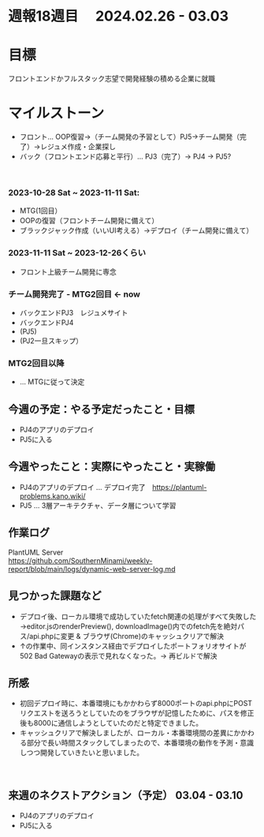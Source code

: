 # 週報18週目　 2024.02.26 - 03.03

# 目標
フロントエンドかフルスタック志望で開発経験の積める企業に就職

# マイルストーン
- フロント... OOP復習→（チーム開発の予習として）PJ5→チーム開発（完了）→レジュメ作成・企業探し
- バック（フロントエンド応募と平行）... PJ3（完了）→ PJ4 → PJ5?

<br />

### 2023-10-28 Sat ~ 2023-11-11 Sat:
- MTG(1回目）
- OOPの復習（フロントチーム開発に備えて）
- ブラックジャック作成（いいUI考える）→デプロイ（チーム開発に備えて）


### 2023-11-11 Sat ~ 2023-12-26くらい
- フロント上級チーム開発に専念

### チーム開発完了 - MTG2回目 <- now
- バックエンドPJ3　レジュメサイト
- バックエンドPJ4
- (PJ5)
- (PJ2一旦スキップ）

### MTG2回目以降 
- ... MTGに従って決定

## 今週の予定：やる予定だったこと・目標
- PJ4のアプリのデプロイ
- PJ5に入る

## 今週やったこと：実際にやったこと・実稼働
- PJ4のアプリのデプロイ ... デプロイ完了　https://plantuml-problems.kano.wiki/
- PJ5 ... 3層アーキテクチャ、データ層について学習

## 作業ログ

PlantUML Server 
<br/>
https://github.com/SouthernMinami/weekly-report/blob/main/logs/dynamic-web-server-log.md


## 見つかった課題など
- デプロイ後、ローカル環境で成功していたfetch関連の処理がすべて失敗した ->editor.jsのrenderPreview(), downloadImage()内でのfetch先を絶対パス/api.phpに変更 & ブラウザ(Chrome)のキャッシュクリアで解決
- ↑の作業中、同インスタンス経由でデプロイしたポートフォリオサイトが502 Bad Gatewayの表示で見れなくなった。-> 再ビルドで解決

## 所感
- 初回デプロイ時に、本番環境にもかかわらず8000ポートのapi.phpにPOSTリクエストを送ろうとしていたのをブラウザが記憶したために、パスを修正後も8000に通信しようとしていたのだと特定できました。
- キャッシュクリアで解決しましたが、ローカル・本番環境間の差異にかかわる部分で長い時間スタックしてしまったので、本番環境の動作を予測・意識しつつ開発していきたいと思いました。
<br/>

## 来週のネクストアクション（予定） 03.04 - 03.10
- PJ4のアプリのデプロイ
- PJ5に入る
<br />
